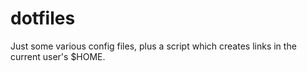 # dotfiles
Just some various config files, plus a script which creates links in the current user's $HOME.
